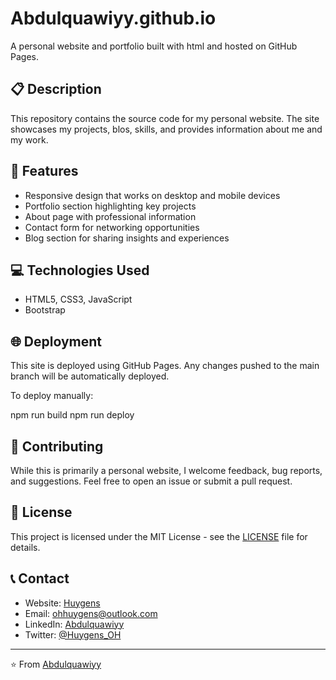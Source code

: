 # Abdulquawiyy.github.io

A personal website and portfolio built with html and hosted on GitHub Pages.

## 📋 Description

This repository contains the source code for my personal website. The site showcases my projects, blos, skills, and provides information about me and my work.

## 🚀 Features

- Responsive design that works on desktop and mobile devices
- Portfolio section highlighting key projects
- About page with professional information
- Contact form for networking opportunities
- Blog section for sharing insights and experiences

## 💻 Technologies Used

- HTML5, CSS3, JavaScript
- Bootstrap

## 🌐 Deployment

This site is deployed using GitHub Pages. Any changes pushed to the main branch will be automatically deployed.

To deploy manually:


npm run build
npm run deploy



## 🤝 Contributing

While this is primarily a personal website, I welcome feedback, bug reports, and suggestions. Feel free to open an issue or submit a pull request.

## 📄 License

This project is licensed under the MIT License - see the [LICENSE](LICENSE) file for details.

## 📞 Contact

- Website: [Huygens](https://abdulquawiyy-owolabi.github.io/#blogs)
- Email: ohhuygens@outlook.com
- LinkedIn: [Abdulquawiyy](https://linkedin.com/in/abdulquawiyyowo)
- Twitter: [@Huygens_OH](https://x.com/Huygens_OH)

---

⭐ From [Abdulquawiyy ](https://github.com/abdulquawiyy-owolabi)
